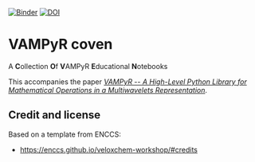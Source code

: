 [![Binder](https://mybinder.org/badge_logo.svg)](https://mybinder.org/v2/gh/MRChemSoft/vampyr-coven/main?urlpath=lab%2Ftree%2Fcontent%2Fnotebooks)
[![DOI](https://zenodo.org/badge/DOI/10.5281/zenodo.10887799.svg)](https://doi.org/10.5281/zenodo.10887799)

# VAMPyR coven

A **C**ollection **O**f **V**AMPyR **E**ducational **N**otebooks

This accompanies the paper [_VAMPyR -- A High-Level Python Library for Mathematical Operations in a Multiwavelets Representation_](https://arxiv.org/abs/2402.08377).

## Credit and license

Based on a template from ENCCS:
- https://enccs.github.io/veloxchem-workshop/#credits
